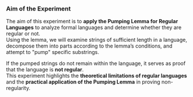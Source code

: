 ### Aim of the Experiment

The aim of this experiment is to **apply the Pumping Lemma for Regular Languages** to analyze formal languages and determine whether they are regular or not.  
Using the lemma, we will examine strings of sufficient length in a language, decompose them into parts according to the lemma’s conditions, and attempt to "pump" specific substrings.  

If the pumped strings do not remain within the language, it serves as proof that the language is **not regular**.  
This experiment highlights the **theoretical limitations of regular languages** and the **practical application of the Pumping Lemma** in proving non-regularity.
